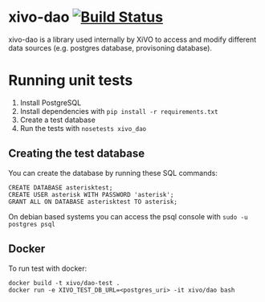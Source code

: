 xivo-dao [![Build Status](https://travis-ci.org/xivo-pbx/xivo-dao.png?branch=master)](https://travis-ci.org/xivo-pbx/xivo-dao)
========

xivo-dao is a library used internally by XiVO to access and modify
different data sources (e.g. postgres database, provisoning database).

Running unit tests
==================

1. Install PostgreSQL
2. Install dependencies with ```pip install -r requirements.txt```
3. Create a test database
4. Run the tests with ```nosetests xivo_dao```

Creating the test database
--------------------------

You can create the database by running these SQL commands:

    CREATE DATABASE asterisktest;
    CREATE USER asterisk WITH PASSWORD 'asterisk';
    GRANT ALL ON DATABASE asterisktest TO asterisk;

On debian based systems you can access the psql console with ```sudo -u postgres psql```

Docker
------

To run test with docker:

    docker build -t xivo/dao-test .
    docker run -e XIVO_TEST_DB_URL=<postgres_uri> -it xivo/dao bash
